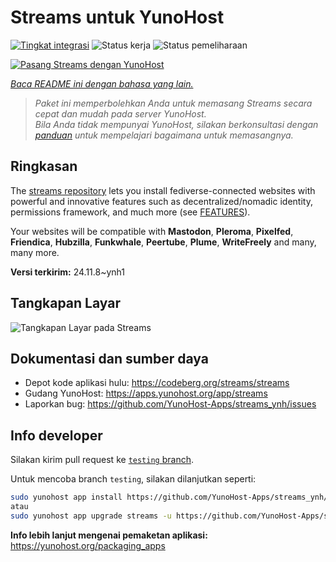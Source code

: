 <!--
N.B.: README ini dibuat secara otomatis oleh <https://github.com/YunoHost/apps/tree/master/tools/readme_generator>
Ini TIDAK boleh diedit dengan tangan.
-->

# Streams untuk YunoHost

[![Tingkat integrasi](https://dash.yunohost.org/integration/streams.svg)](https://ci-apps.yunohost.org/ci/apps/streams/) ![Status kerja](https://ci-apps.yunohost.org/ci/badges/streams.status.svg) ![Status pemeliharaan](https://ci-apps.yunohost.org/ci/badges/streams.maintain.svg)

[![Pasang Streams dengan YunoHost](https://install-app.yunohost.org/install-with-yunohost.svg)](https://install-app.yunohost.org/?app=streams)

*[Baca README ini dengan bahasa yang lain.](./ALL_README.md)*

> *Paket ini memperbolehkan Anda untuk memasang Streams secara cepat dan mudah pada server YunoHost.*  
> *Bila Anda tidak mempunyai YunoHost, silakan berkonsultasi dengan [panduan](https://yunohost.org/install) untuk mempelajari bagaimana untuk memasangnya.*

## Ringkasan

The [streams repository](https://codeberg.org/streams/streams/) lets you install fediverse-connected websites with powerful and innovative features such as decentralized/nomadic identity, permissions framework, and much more (see [FEATURES](doc/FEATURES.md)).

Your websites will be compatible with **Mastodon**, **Pleroma**, **Pixelfed**, **Friendica**, **Hubzilla**, **Funkwhale**, **Peertube**, **Plume**, **WriteFreely** and many, many more.


**Versi terkirim:** 24.11.8~ynh1

## Tangkapan Layar

![Tangkapan Layar pada Streams](./doc/screenshots/example.png)

## Dokumentasi dan sumber daya

- Depot kode aplikasi hulu: <https://codeberg.org/streams/streams>
- Gudang YunoHost: <https://apps.yunohost.org/app/streams>
- Laporkan bug: <https://github.com/YunoHost-Apps/streams_ynh/issues>

## Info developer

Silakan kirim pull request ke [`testing` branch](https://github.com/YunoHost-Apps/streams_ynh/tree/testing).

Untuk mencoba branch `testing`, silakan dilanjutkan seperti:

```bash
sudo yunohost app install https://github.com/YunoHost-Apps/streams_ynh/tree/testing --debug
atau
sudo yunohost app upgrade streams -u https://github.com/YunoHost-Apps/streams_ynh/tree/testing --debug
```

**Info lebih lanjut mengenai pemaketan aplikasi:** <https://yunohost.org/packaging_apps>
